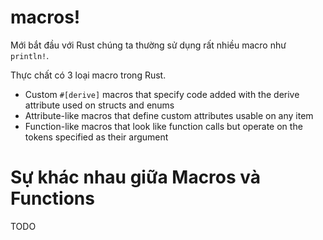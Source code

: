 # macros!

Mới bắt đầu với Rust chúng ta thường sử dụng rất nhiều macro như `println!`.

Thực chất có 3 loại macro trong Rust.

- Custom `#[derive]` macros that specify code added with the derive attribute used on structs and enums
- Attribute-like macros that define custom attributes usable on any item
- Function-like macros that look like function calls but operate on the tokens specified as their argument

# Sự khác nhau giữa Macros và Functions

TODO
